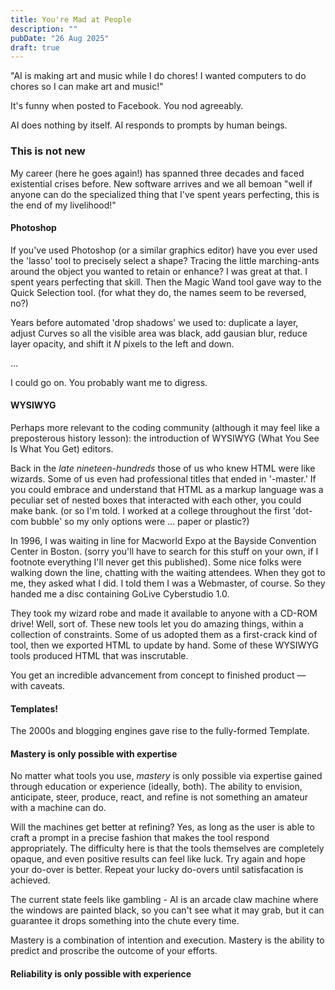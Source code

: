 ```yaml
---
title: You're Mad at People
description: ""
pubDate: "26 Aug 2025"
draft: true
---
```


<!-- photo: hammer on the floor -->

<!-- thesis: if you're mad at AI are actually mad at people. -->

"AI is making art and music while I do chores! I wanted computers to do chores so I can make art and music!"

It's funny when posted to Facebook. You nod agreeably.

<!-- people are using a tool -->

AI does nothing by itself. AI responds to prompts by human beings.

<!-- photo: me standing on a stepstool -->



<!-- the tool makes things much easier -->

### This is not new

My career (here he goes again!) has spanned three decades and faced existential crises before. New software arrives and we all bemoan "well if anyone can do the specialized thing that I've spent years perfecting, this is the end of my livelihood!"

<!-- examples: photoshop -->

#### Photoshop

If you've used Photoshop (or a similar graphics editor) have you ever used the 'lasso' tool to precisely select a shape? Tracing the little marching-ants around the object you wanted to retain or enhance? I was great at that. I spent years perfecting that skill. Then the Magic Wand tool gave way to the Quick Selection tool. (for what they do, the names seem to be reversed, no?)

Years before automated 'drop shadows' we used to: duplicate a layer, adjust Curves so all the visible area was black, add gausian blur, reduce layer opacity, and shift it _N_ pixels to the left and down.

&hellip;

I could go on. You probably want me to digress.


<!-- examples: wysiwyg editors -->

#### WYSIWYG

Perhaps more relevant to the coding community (although it may feel like a preposterous history lesson): the introduction of WYSIWYG (What You See Is What You Get) editors.

Back in the _late nineteen-hundreds_ those of us who knew HTML were like wizards. Some of us even had professional titles that ended in '-master.' If you could embrace and understand that HTML as a markup language was a peculiar set of nested boxes that interacted with each other, you could make bank. (or so I'm told. I worked at a college throughout the first 'dot-com bubble' so my only options were ... paper or plastic?)

In 1996, I was waiting in line for Macworld Expo at the Bayside Convention Center in Boston. (sorry you'll have to search for this stuff on your own, if I footnote everything I'll never get this published). Some nice folks were walking down the line, chatting with the waiting attendees. When they got to me, they asked what I did. I told them I was a Webmaster, of course. So they handed me a disc containing GoLive Cyberstudio 1.0.

They took my wizard robe and made it available to anyone with a CD-ROM drive! Well, sort of. These new tools let you do amazing things, within a collection of constraints. Some of us adopted them as a first-crack kind of tool, then we exported HTML to update by hand. Some of these WYSIWYG tools produced HTML that was inscrutable.

You get an incredible advancement from concept to finished product &mdash; with caveats.


<!-- examples: web design templates -->
#### Templates!

The 2000s and blogging engines gave rise to the fully-formed Template.


<!-- refinement is still only possible with expertise -->

#### Mastery is only possible with expertise

No matter what tools you use, _mastery_ is only possible via expertise gained through education or experience (ideally, both). The ability to envision, anticipate, steer, produce, react, and refine is not something an amateur with a machine can do.

Will the machines get better at refining? Yes, as long as the user is able to craft a prompt in a precise fashion that makes the tool respond appropriately. The difficulty here is that the tools themselves are completely opaque, and even positive results can feel like luck. Try again and hope your do-over is better. Repeat your lucky do-overs until satisfacation is achieved.

The current state feels like gambling - AI is an arcade claw machine where the windows are painted black, so you can't see what it may grab, but it can guarantee it drops something into the chute every time.

<!-- this is all prattle and needs to be edited -->

Mastery is a combination of intention and execution. Mastery is the ability to predict and proscribe the outcome of your efforts.

<!-- reliability is still only possible with experience -->

#### Reliability is only possible with experience

<!-- would you sleep at night? -->




<!-- if the same tools are available to everyone, it lifts the value of everyone -->




<!-- i have more than one hammer -->


<!-- photo: all the hammers -->


<!-- refusing to evaluate and consider adopting the tools is going to make you less valuable -->


<!-- also - you're not making music or art because it's hard and it feels bad to suck at something for a long time before you're good at it. Just like it's hard to drive in a nail with your bare hands. -->


<!-- end photo: AI generated hammer on the floor -->